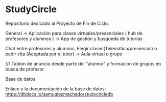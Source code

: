 # StudyCircle
Repositorio dedicado al Proyecto de Fin de Ciclo.

General -> Aplicación para clases virtuales/presenciales ( hub de profesores y alumnos ) ->  App de gestión y busqueda de tutorías

Chat entre profesores y alumnos, Elegir clases(Telemática/presencial) o pedir cita (Aceptada por el tutor) -> Aula virtual o grupo 

/// Tablon de anuncio desde parte del "alumno" y formacion de grupos en busca de profesor

Base de datos

Enlace a la documentación de la base de datos: https://dbdocs.io/samuglezmachado/studycircledb
